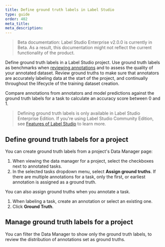 ```yaml
---
title: Define ground truth labels in Label Studio
type: guide
order: 402
meta_title: 
meta_description: 
---
```


> Beta documentation: Label Studio Enterprise v2.0.0 is currently in Beta. As a result, this documentation might not reflect the current functionality of the product.

Define ground truth labels in a Label Studio project. Use ground truth labels as benchmarks when [reviewing annotations](quality.html) and to assess the quality of your annotated dataset. Review ground truths to make sure that annotators are accurately labeling data at the start of the project, and continually throughout the lifecycle of the training dataset creation.

Compare annotations from annotators and model predictions against the ground truth labels for a task to calculate an accuracy score between 0 and 1.

> Defining ground truth labels is only available in Label Studio Enterprise Edition. If you're using Label Studio Community Edition, see [Features of Label Studio](label_studio_compare.html) to learn more.

## Define ground truth labels for a project

You can create ground truth labels from a project's Data Manager page:
1. When viewing the data manager for a project, select the checkboxes next to annotated tasks.
2. In the selected tasks dropdown menu, select **Assign ground truths**. If there are multiple annotations for a task, only the first, or earliest annotation is assigned as a ground truth. 

You can also assign ground truths when you annotate a task.
1. When labeling a task, create an annotation or select an existing one.
2. Click **Ground Truth**. 

## Manage ground truth labels for a project

You can filter the Data Manager to show only the ground truth labels, to review the distribution of annotations set as ground truths. 